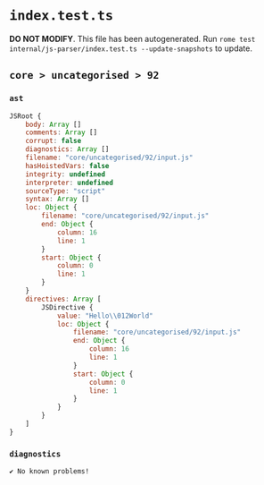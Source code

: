 # `index.test.ts`

**DO NOT MODIFY**. This file has been autogenerated. Run `rome test internal/js-parser/index.test.ts --update-snapshots` to update.

## `core > uncategorised > 92`

### `ast`

```javascript
JSRoot {
	body: Array []
	comments: Array []
	corrupt: false
	diagnostics: Array []
	filename: "core/uncategorised/92/input.js"
	hasHoistedVars: false
	integrity: undefined
	interpreter: undefined
	sourceType: "script"
	syntax: Array []
	loc: Object {
		filename: "core/uncategorised/92/input.js"
		end: Object {
			column: 16
			line: 1
		}
		start: Object {
			column: 0
			line: 1
		}
	}
	directives: Array [
		JSDirective {
			value: "Hello\\012World"
			loc: Object {
				filename: "core/uncategorised/92/input.js"
				end: Object {
					column: 16
					line: 1
				}
				start: Object {
					column: 0
					line: 1
				}
			}
		}
	]
}
```

### `diagnostics`

```
✔ No known problems!

```
